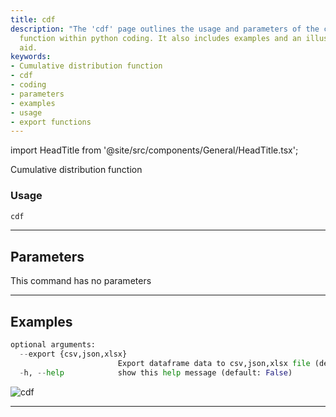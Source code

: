 ```yaml
---
title: cdf
description: "The 'cdf' page outlines the usage and parameters of the cumulative distribution"
  function within python coding. It also includes examples and an illustrative visual
  aid.
keywords:
- Cumulative distribution function
- cdf
- coding
- parameters
- examples
- usage
- export functions
---
```


import HeadTitle from '@site/src/components/General/HeadTitle.tsx';

<HeadTitle title="stocks/qa/cdf - Reference | OpenBB Terminal Docs" />

Cumulative distribution function

### Usage

```python
cdf
```

---

## Parameters

This command has no parameters



---

## Examples

```python
optional arguments:
  --export {csv,json,xlsx}
                        Export dataframe data to csv,json,xlsx file (default: )
  -h, --help            show this help message (default: False)
```
![cdf](https://user-images.githubusercontent.com/46355364/154306055-cb3bb1ef-0e61-40c9-bf51-d095bed8dc1b.png)

---
